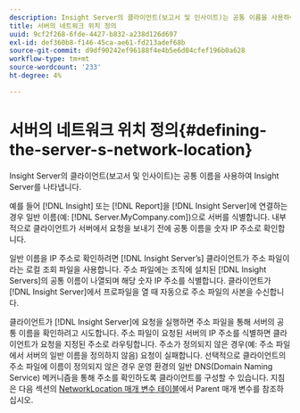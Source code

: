 ```yaml
---
description: Insight Server의 클라이언트(보고서 및 인사이트)는 공통 이름을 사용하여 Insight Server를 나타냅니다.
title: 서버의 네트워크 위치 정의
uuid: 9cf2f268-6fde-4427-b832-a238d126d697
exl-id: def360b8-f146-45ca-ae61-fd213adef68b
source-git-commit: d9df90242ef96188f4e4b5e6d04cfef196b0a628
workflow-type: tm+mt
source-wordcount: '233'
ht-degree: 4%

---
```


# 서버의 네트워크 위치 정의{#defining-the-server-s-network-location}

Insight Server의 클라이언트(보고서 및 인사이트)는 공통 이름을 사용하여 Insight Server를 나타냅니다.

예를 들어 [!DNL Insight] 또는 [!DNL Report]을 [!DNL Insight Server]에 연결하는 경우 일반 이름(예: [!DNL Server.MyCompany.com])으로 서버를 식별합니다. 내부적으로 클라이언트가 서버에서 요청을 보내기 전에 공통 이름을 숫자 IP 주소로 확인합니다.

일반 이름을 IP 주소로 확인하려면 [!DNL Insight Server’s] 클라이언트가 주소 파일이라는 로컬 조회 파일을 사용합니다. 주소 파일에는 조직에 설치된 [!DNL Insight Servers]의 공통 이름이 나열되며 해당 숫자 IP 주소를 식별합니다. 클라이언트가 [!DNL Insight Server]에서 프로파일을 열 때 자동으로 주소 파일의 사본을 수신합니다.

클라이언트가 [!DNL Insight Server]에 요청을 실행하면 주소 파일을 통해 서버의 공통 이름을 확인하려고 시도합니다. 주소 파일이 요청된 서버의 IP 주소를 식별하면 클라이언트가 요청을 지정된 주소로 라우팅합니다. 주소가 정의되지 않은 경우(예: 주소 파일에서 서버의 일반 이름을 정의하지 않음) 요청이 실패합니다. 선택적으로 클라이언트의 주소 파일에 이름이 정의되지 않은 경우 운영 환경의 일반 DNS(Domain Naming Service) 메커니즘을 통해 주소를 확인하도록 클라이언트를 구성할 수 있습니다. 지침은 다음 섹션의 [NetworkLocation 매개 변수 테이블](../../../../../home/c-inst-svr/c-install-ins-svr/t-install-proc-inst-svr-dpu/c-svrs-ntwk-loc/c-ntwk-loc.md#concept-18587827cbd24805801caa86bc816e05)에서 Parent 매개 변수를 참조하십시오.
